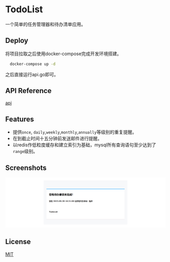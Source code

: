 
# TodoList

一个简单的任务管理器和待办清单应用。


## Deploy

将项目拉取之后使用docker-compose完成开发环境搭建。

```bash
  docker-compose up -d
```

之后直接运行api.go即可。
## API Reference

[api](https://github.com/muskonu/TodoList/blob/main/doc/api.md)


## Features

- 提供`once`, `daily`,`weekly`,`monthly`,`annually`等级别的重复提醒。
- 在到截止时间十五分钟前发送邮件进行提醒。
- 以redis作低粒度缓存和建立索引为基础，mysql所有查询语句至少达到了`range`级别。


## Screenshots

![邮件样例](./doc/images/img.png "邮件样例")

## License

[MIT](https://choosealicense.com/licenses/mit/)